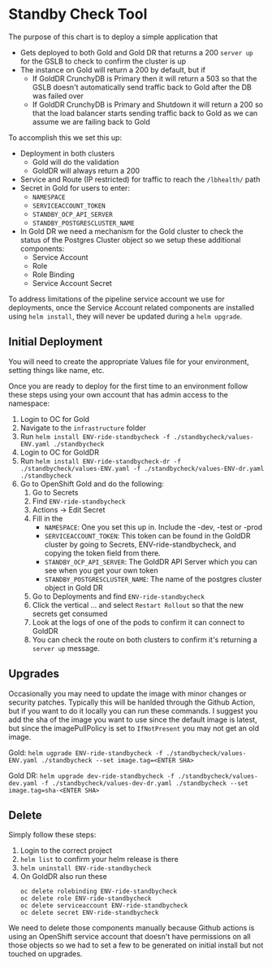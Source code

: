 # Standby Check Tool
The purpose of this chart is to deploy a simple application that 
- Gets deployed to both Gold and Gold DR that returns a 200 `server up` for the GSLB to check to confirm the cluster is up
- The instance on Gold will return a 200 by default, but if
    - If GoldDR CrunchyDB is Primary then it will return a 503 so that the GSLB doesn't automatically send traffic back to Gold after the DB was failed over
    - If GoldDR CrunchyDB is Primary and Shutdown it will return a 200 so that the load balancer starts sending traffic back to Gold as we can assume we are failing back to Gold

To accomplish this we set this up:
- Deployment in both clusters
    - Gold will do the validation
    - GoldDR will always return a 200
- Service and Route (IP restricted) for traffic to reach the `/lbhealth/` path
- Secret in Gold for users to enter:
    - `NAMESPACE`
    - `SERVICEACCOUNT_TOKEN`
    - `STANDBY_OCP_API_SERVER`
    - `STANDBY_POSTGRESCLUSTER_NAME`
- In Gold DR we need a mechanism for the Gold cluster to check the status of the Postgres Cluster object so we setup these additional components:
    - Service Account
    - Role
    - Role Binding
    - Service Account Secret

To address limitations of the pipeline service account we use for deployments, once the Service Account related components are installed using `helm install`, they will never be updated during a `helm upgrade`.

## Initial Deployment
You will need to create the appropriate Values file for your environment, setting things like name, etc.

Once you are ready to deploy for the first time to an environment follow these steps using your own account that has admin access to the namespace:
1. Login to OC for Gold
1. Navigate to the `infrastructure` folder
1. Run `helm install ENV-ride-standbycheck -f ./standbycheck/values-ENV.yaml ./standbycheck`
1. Login to OC for GoldDR
1. Run `helm install ENV-ride-standbycheck-dr -f ./standbycheck/values-ENV.yaml -f ./standbycheck/values-ENV-dr.yaml ./standbycheck`
1. Go to OpenShift Gold and do the following:
    1. Go to Secrets
    1. Find `ENV-ride-standbycheck`
    1. Actions -> Edit Secret
    1. Fill in the 
        - `NAMESPACE`: One you set this up in. Include the -dev, -test or -prod
        - `SERVICEACCOUNT_TOKEN`: This token can be found in the GoldDR cluster by going to Secrets, ENV-ride-standbycheck, and copying the token field from there.
        - `STANDBY_OCP_API_SERVER`: The GoldDR API Server which you can see when you get your own token
        - `STANDBY_POSTGRESCLUSTER_NAME`: The name of the postgres cluster object in Gold DR
    1. Go to Deployments and find `ENV-ride-standbycheck`
    1. Click the vertical ... and select `Restart Rollout` so that the new secrets get consumed
    1. Look at the logs of one of the pods to confirm it can connect to GoldDR
    1. You can check the route on both clusters to confirm it's returning a `server up` message.

## Upgrades
Occasionally you may need to update the image with minor changes or security patches. Typically this will be hanlded through the Github Action, but if you want to do it locally you can run these commands.
I suggest you add the sha of the image you want to use since the default image is latest, but since the imagePullPolicy is set to `IfNotPresent` you may not get an old image.

Gold: 
`helm ugprade ENV-ride-standbycheck -f ./standbycheck/values-ENV.yaml ./standbycheck --set image.tag=<ENTER SHA>`

Gold DR:
`helm upgrade dev-ride-standbycheck -f ./standbycheck/values-dev.yaml -f ./standbycheck/values-dev-dr.yaml ./standbycheck --set image.tag=sha-<ENTER SHA>`

## Delete
Simply follow these steps:
1. Login to the correct project
1. `helm list` to confirm your helm release is there
1. `helm uninstall ENV-ride-standbycheck`
1. On GoldDR also run these
    ```
    oc delete rolebinding ENV-ride-standbycheck
    oc delete role ENV-ride-standbycheck
    oc delete serviceaccount ENV-ride-standbycheck
    oc delete secret ENV-ride-standbycheck
    ```

We need to delete those components manually because Github actions is using an OpenShift service account that doesn't have permissions on all those objects so we had to set a few to be generated on initial install but not touched on upgrades.